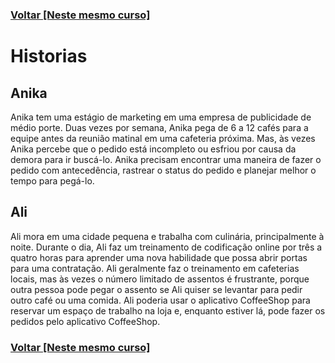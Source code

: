 ### [Voltar [Neste mesmo curso]](../README.MD)
# Historias
## Anika
Anika tem uma estágio de marketing em uma empresa de publicidade de médio porte. Duas vezes por semana,
Anika pega de 6 a 12 cafés para a equipe antes da reunião matinal em uma cafeteria próxima. Mas, às
vezes Anika percebe que o pedido está incompleto ou esfriou por causa da demora para ir buscá-lo. Anika
precisam encontrar uma maneira de fazer o pedido com antecedência, rastrear o status do pedido e planejar
melhor o tempo para pegá-lo.

## Ali
Ali mora em uma cidade pequena e trabalha com culinária, principalmente à noite. Durante o dia, Ali faz
um treinamento de codificação online por três a quatro horas para aprender uma nova habilidade que possa
abrir portas para uma contratação. Ali geralmente faz o treinamento em cafeterias locais, mas às vezes o
número limitado de assentos é frustrante, porque outra pessoa pode pegar o assento se Ali quiser se
levantar para pedir outro café ou uma comida. Ali poderia usar o aplicativo CoffeeShop para reservar um
espaço de trabalho na loja e, enquanto estiver lá, pode fazer os pedidos pelo aplicativo CoffeeShop.

### [Voltar [Neste mesmo curso]](../README.MD)

